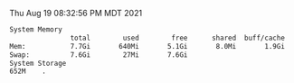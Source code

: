 Thu Aug 19 08:32:56 PM MDT 2021
```bash
System Memory
               total        used        free      shared  buff/cache   available
Mem:           7.7Gi       640Mi       5.1Gi       8.0Mi       1.9Gi       6.7Gi
Swap:          7.6Gi        27Mi       7.6Gi
System Storage
652M	.
```
```bash

